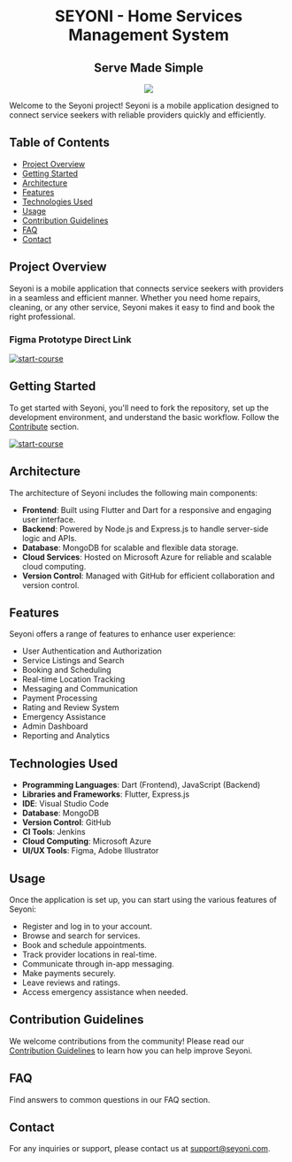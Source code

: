 <h1 align="center"> SEYONI - Home Services Management System </h1>
<h2 align="center"> Serve Made Simple </h2>
<div align="center">
<img src="https://github.com/Ahzem/seyoni/assets/123859613/c7fa08c7-3a3a-4eb9-9667-ad38c638f3ca">
</div>

Welcome to the Seyoni project! Seyoni is a mobile application designed to connect service seekers with reliable providers quickly and efficiently.

## Table of Contents

- [Project Overview](#project-overview)
- [Getting Started](#getting-started)
- [Architecture](#architecture)
- [Features](#features)
- [Technologies Used](#technologies-used)
- [Usage](#usage)
- [Contribution Guidelines](#contribution-guidelines)
- [FAQ](#faq)
- [Contact](#contact)

## Project Overview

Seyoni is a mobile application that connects service seekers with providers in a seamless and efficient manner. Whether you need home repairs, cleaning, or any other service, Seyoni makes it easy to find and book the right professional.

### Figma Prototype Direct Link

[![start-course](https://md-buttons.francoisvoron.com/button.svg?text=View%20the%20Figma%20Design)](https://www.figma.com/proto/f8GmCOzIvcgMbZLRCF4cdO/Seyoni?page-id=70%3A171&node-id=331-604&viewport=128%2C-2399%2C0.97&t=bPiTQua36M0JO1VP-1&scaling=scale-down&content-scaling=fixed&starting-point-node-id=331%3A604&share=1&show-proto-sidebar=1)


## Getting Started

To get started with Seyoni, you'll need to fork the repository, set up the development environment, and understand the basic workflow. Follow the [Contribute](CONTRIBUTING.md) section.

[![start-course](https://md-buttons.francoisvoron.com/button.svg?text=Fork%20Now)](https://github.com/Ahzem/Seyoni/fork)

## Architecture

The architecture of Seyoni includes the following main components:

- **Frontend**: Built using Flutter and Dart for a responsive and engaging user interface.
- **Backend**: Powered by Node.js and Express.js to handle server-side logic and APIs.
- **Database**: MongoDB for scalable and flexible data storage.
- **Cloud Services**: Hosted on Microsoft Azure for reliable and scalable cloud computing.
- **Version Control**: Managed with GitHub for efficient collaboration and version control.

## Features

Seyoni offers a range of features to enhance user experience:

- User Authentication and Authorization
- Service Listings and Search
- Booking and Scheduling
- Real-time Location Tracking
- Messaging and Communication
- Payment Processing
- Rating and Review System
- Emergency Assistance
- Admin Dashboard
- Reporting and Analytics

## Technologies Used

- **Programming Languages**: Dart (Frontend), JavaScript (Backend)
- **Libraries and Frameworks**: Flutter, Express.js
- **IDE**: Visual Studio Code
- **Database**: MongoDB
- **Version Control**: GitHub
- **CI Tools**: Jenkins
- **Cloud Computing**: Microsoft Azure
- **UI/UX Tools**: Figma, Adobe Illustrator

## Usage

Once the application is set up, you can start using the various features of Seyoni:

- Register and log in to your account.
- Browse and search for services.
- Book and schedule appointments.
- Track provider locations in real-time.
- Communicate through in-app messaging.
- Make payments securely.
- Leave reviews and ratings.
- Access emergency assistance when needed.

## Contribution Guidelines

We welcome contributions from the community! Please read our [Contribution Guidelines](CONTRIBUTING.md) to learn how you can help improve Seyoni.

## FAQ

Find answers to common questions in our FAQ section.

## Contact

For any inquiries or support, please contact us at [support@seyoni.com](mailto:support@seyoni.com).

